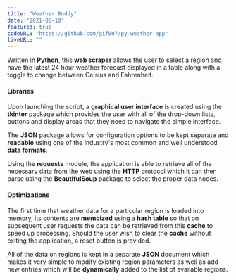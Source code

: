 ```yaml
---
title: "Weather Buddy"
date: "2021-05-18"
featured: true
codeURL: "https://github.com/gif007/py-weather-app"
liveURL: ""
---
```

Written in **Python**, this **web scraper** allows the user to select a region and have the latest 24 hour weather forecast displayed in a table along with a toggle to change between Celsius and Fahrenheit.

#### Libraries

Upon launching the script, a **graphical user interface** is created using the **tkinter** package which provides the user with all of the drop-down lists, buttons and display areas that they need to navigate the simple interface.

The **JSON** package allows for configuration options to be kept separate and **readable** using one of the industry's most common and well understood **data formats**.

Using the **requests** module, the application is able to retrieve all of the necessary data from the web using the **HTTP** protocol which it can then parse using the **BeautifulSoup** package to select the proper data nodes.

#### Optimizations

The first time that weather data for a particular region is loaded into memory, its contents are **memoized** using a **hash table** so that on subsequent user requests the data can be retrieved from this **cache** to speed up processing.  Should the user wish to clear the **cache** without exiting the application, a reset button is provided.

All of the data on regions is kept in a separate **JSON** document which makes it very simple to modify existing region parameters as well as add new entries which will be **dynamically** added to the list of available regions.
